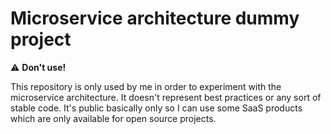 # Microservice architecture dummy project

⚠️ **Don't use!**

This repository is only used by me in order to experiment with the microservice architecture. It doesn't represent best practices or any sort of stable code. It's public basically only so I can use some SaaS products which are only available for open source projects.
